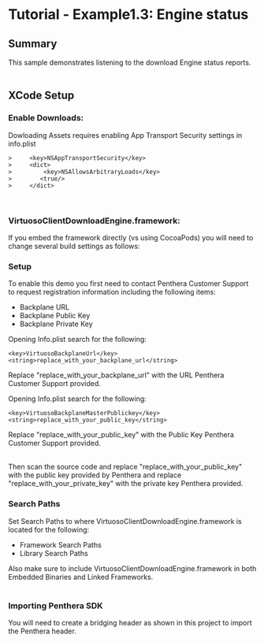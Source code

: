 Tutorial - Example1.3: Engine status
=======================================
## Summary
This sample demonstrates listening to the download Engine status reports.
</br>
</br>

## XCode Setup
### Enable Downloads:
Dowloading Assets requires enabling App Transport Security settings in info.plist

```
>     <key>NSAppTransportSecurity</key>
>     <dict>
>         <key>NSAllowsArbitraryLoads</key>
>        <true/>
>     </dict>
```
</br>

### VirtuosoClientDownloadEngine.framework:
If you embed the framework directly (vs using CocoaPods) you will need to change several build settings as follows:

### Setup
To enable this demo you first need to contact Penthera Customer Support to request registration information including the following items:

* Backplane URL
* Backplane Public Key
* Backplane Private Key

Opening Info.plist search for the following:</br>

	<key>VirtuosoBackplaneUrl</key>
	<string>replace_with_your_backplane_url</string>

Replace "replace_with_your_backplane_url" with the URL Penthera Customer Support provided. 
</br>

Opening Info.plist search for the following:</br>

	<key>VirtuosoBackplaneMasterPublickey</key>
	<string>replace_with_your_public_key</string>

Replace "replace_with_your_public_key" with the Public Key Penthera Customer Support provided. 

</br>
Then scan the source code and replace "replace_with_your_public_key" with the public key provided by Penthera and replace "replace_with_your_private_key" with the private key Penthera provided. 

</br>


### Search Paths
Set Search Paths to where VirtuosoClientDownloadEngine.framework is located for the following:</br>

* Framework Search Paths
* Library Search Paths

Also make sure to include VirtuosoClientDownloadEngine.framework in both Embedded Binaries and Linked Frameworks.
</br>
</br>
### Importing Penthera SDK
You will need to create a bridging header as shown in this project to import the Penthera header. 
